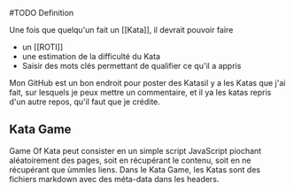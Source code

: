 #TODO Definition

Une fois que quelqu'un fait un [[Kata]], il devrait pouvoir faire
- un [[ROTI]]
- une estimation de la difficulté du Kata
- Saisir des mots clés permettant de qualifier ce qu'il a appris 

Mon GitHub est un bon endroit pour poster des Katasil y a les Katas que j'ai fait, sur lesquels je peux mettre un commentaire, et il ya les katas repris d'un autre repos, qu'il faut que je crédite.   

## Kata Game
Game Of Kata peut consister en un simple script JavaScript piochant aléatoirement des pages, soit en récupérant le contenu, soit en ne récupérant que ùmmles liens.
Dans le Kata Game, les Katas sont des fichiers markdown avec des méta-data dans les headers.